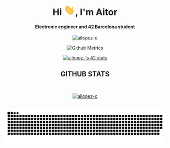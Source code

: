 
<div align="center">
<h1 align="center">Hi <img width="35" src="https://github.com/1999AZZAR/1999AZZAR/blob/main/resources/img/waving.gif">, I'm Aitor</h1>
<h4 align="center">Electronic engineer and 42 Barcelona student</h4>
</div>

<p align="center">
<img src="https://komarev.com/ghpvc/?username=ailopez-o" alt="ailopez-o"/>  
</p>

<p align="center">
  <img src="https://metrics.lecoq.io/ailopez-o" alt="Github Metrics">
</p>

<p align="center">
<a href="https://github.com/JaeSeoKim/badge42"><img src="https://badge42.vercel.app/api/v2/cl4nxxx7w020009mdmpbkiyt4/stats?cursusId=21&coalitionId=205" alt="ailopez-'s 42 stats" /></a>
</p>

<h2 align="center">GITHUB STATS</h2>
</p>
<br>
<p align="center"> <a href="https://github.com/ailopez-o"><img src="https://github-profile-trophy.vercel.app/?username=ailopez-o" alt="ailopez-o" /></a> </p>
<br>

<div align="center">
  <a href="https://1999azzar.github.io/1999AZZAR/">
  <img  src="https://github.com/1999AZZAR/1999AZZAR/blob/main/resources/img/grid-snake.svg"
       alt="snake" /></a>
</div>

